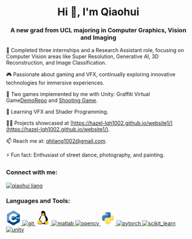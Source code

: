 <h1 align="center">Hi 👋, I'm Qiaohui</h1>
<h3 align="center">A new grad from UCL majoring in Computer Graphics, Vision and Imaging</h3>

🤝 Completed three internships and a Research Assistant role, focusing on Computer Vision areas like Super Resolution, Generative AI, 3D Reconstruction, and Image Classification.

🎮 Passionate about gaming and VFX, continually exploring innovative technologies for immersive experiences.
 
🔭 Two games implemented by me with Unity: Graffiti Virtual Game[Demo](https://www.youtube.com/watch?v=zeAzhZdJiDo)[Repo](https://github.com/VE-group17/Test.git) and [Shooting Game](https://github.com/Hazel-LQH1002/ShootingVFX.git).

🌱 Learning VFX and Shader Programming.

👨‍💻 Projects showcased at [https://hazel-lqh1002.github.io/website1/](https://hazel-lqh1002.github.io/website1/).


📫 Reach me at: qhliang1002@gmail.com.

⚡ Fun fact: Enthusiast of street dance, photography, and painting.

<h3 align="left">Connect with me:</h3>
<p align="left">
<a href="https://www.linkedin.com/in/qiaohui-liang-hazel" target="blank"><img align="center" src="https://raw.githubusercontent.com/rahuldkjain/github-profile-readme-generator/master/src/images/icons/Social/linked-in-alt.svg" alt="qiaohui liang" height="30" width="40" /></a>
</p>

<h3 align="left">Languages and Tools:</h3>
<p align="left"> <a href="https://www.w3schools.com/cpp/" target="_blank" rel="noreferrer"> <img src="https://raw.githubusercontent.com/devicons/devicon/master/icons/cplusplus/cplusplus-original.svg" alt="cplusplus" width="40" height="40"/> </a> <a href="https://git-scm.com/" target="_blank" rel="noreferrer"> <img src="https://www.vectorlogo.zone/logos/git-scm/git-scm-icon.svg" alt="git" width="40" height="40"/> </a> <a href="https://www.linux.org/" target="_blank" rel="noreferrer"> <img src="https://raw.githubusercontent.com/devicons/devicon/master/icons/linux/linux-original.svg" alt="linux" width="40" height="40"/> </a> <a href="https://www.mathworks.com/" target="_blank" rel="noreferrer"> <img src="https://upload.wikimedia.org/wikipedia/commons/2/21/Matlab_Logo.png" alt="matlab" width="40" height="40"/> </a> <a href="https://opencv.org/" target="_blank" rel="noreferrer"> <img src="https://www.vectorlogo.zone/logos/opencv/opencv-icon.svg" alt="opencv" width="40" height="40"/> </a> <a href="https://www.python.org" target="_blank" rel="noreferrer"> <img src="https://raw.githubusercontent.com/devicons/devicon/master/icons/python/python-original.svg" alt="python" width="40" height="40"/> </a> <a href="https://pytorch.org/" target="_blank" rel="noreferrer"> <img src="https://www.vectorlogo.zone/logos/pytorch/pytorch-icon.svg" alt="pytorch" width="40" height="40"/> </a> <a href="https://scikit-learn.org/" target="_blank" rel="noreferrer"> <img src="https://upload.wikimedia.org/wikipedia/commons/0/05/Scikit_learn_logo_small.svg" alt="scikit_learn" width="40" height="40"/> </a> <a href="https://unity.com/" target="_blank" rel="noreferrer"> <img src="https://www.vectorlogo.zone/logos/unity3d/unity3d-icon.svg" alt="unity" width="40" height="40"/> </a> </p>
